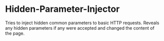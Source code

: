 # Hidden-Parameter-Injector
Tries to inject hidden common parameters to basic HTTP requests. Reveals any hidden parameters if any were accepted and changed the content of the page.
